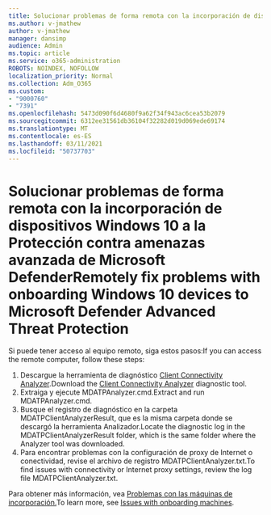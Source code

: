 ```yaml
---
title: Solucionar problemas de forma remota con la incorporación de dispositivos Windows 10 a la Protección contra amenazas avanzada de Microsoft Defender
ms.author: v-jmathew
author: v-jmathew
manager: dansimp
audience: Admin
ms.topic: article
ms.service: o365-administration
ROBOTS: NOINDEX, NOFOLLOW
localization_priority: Normal
ms.collection: Adm_O365
ms.custom:
- "9000760"
- "7391"
ms.openlocfilehash: 5473d090f6d4680f9a62f34f943ac6cea53b2079
ms.sourcegitcommit: 6312ee31561db36104f32282d019d069ede69174
ms.translationtype: MT
ms.contentlocale: es-ES
ms.lasthandoff: 03/11/2021
ms.locfileid: "50737703"
---
```

# <a name="remotely-fix-problems-with-onboarding-windows-10-devices-to-microsoft-defender-advanced-threat-protection"></a><span data-ttu-id="5c413-102">Solucionar problemas de forma remota con la incorporación de dispositivos Windows 10 a la Protección contra amenazas avanzada de Microsoft Defender</span><span class="sxs-lookup"><span data-stu-id="5c413-102">Remotely fix problems with onboarding Windows 10 devices to Microsoft Defender Advanced Threat Protection</span></span>

<span data-ttu-id="5c413-103">Si puede tener acceso al equipo remoto, siga estos pasos:</span><span class="sxs-lookup"><span data-stu-id="5c413-103">If you can access the remote computer, follow these steps:</span></span>

1. <span data-ttu-id="5c413-104">Descargue la herramienta de diagnóstico [Client Connectivity Analyzer](https://go.microsoft.com/fwlink/?linkid=2143466).</span><span class="sxs-lookup"><span data-stu-id="5c413-104">Download the [Client Connectivity Analyzer](https://go.microsoft.com/fwlink/?linkid=2143466) diagnostic tool.</span></span>
2. <span data-ttu-id="5c413-105">Extraiga y ejecute MDATPAnalyzer.cmd.</span><span class="sxs-lookup"><span data-stu-id="5c413-105">Extract and run MDATPAnalyzer.cmd.</span></span>
3. <span data-ttu-id="5c413-106">Busque el registro de diagnóstico en la carpeta MDATPClientAnalyzerResult, que es la misma carpeta donde se descargó la herramienta Analizador.</span><span class="sxs-lookup"><span data-stu-id="5c413-106">Locate the diagnostic log in the MDATPClientAnalyzerResult folder, which is the same folder where the Analyzer tool was downloaded.</span></span>
4. <span data-ttu-id="5c413-107">Para encontrar problemas con la configuración de proxy de Internet o conectividad, revise el archivo de registro MDATPClientAnalyzer.txt.</span><span class="sxs-lookup"><span data-stu-id="5c413-107">To find issues with connectivity or Internet proxy settings, review the log file MDATPClientAnalyzer.txt.</span></span>

<span data-ttu-id="5c413-108">Para obtener más información, vea [Problemas con las máquinas de incorporación.](https://go.microsoft.com/fwlink/?linkid=2143634)</span><span class="sxs-lookup"><span data-stu-id="5c413-108">To learn more, see [Issues with onboarding machines](https://go.microsoft.com/fwlink/?linkid=2143634).</span></span>
